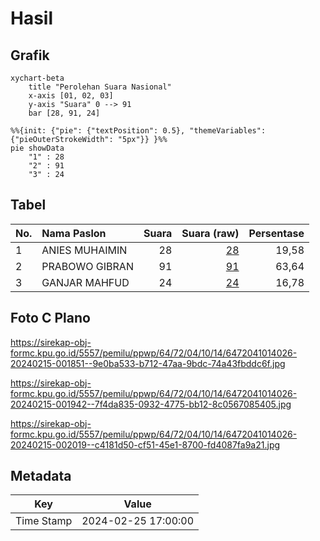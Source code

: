 # Hasil

## Grafik

```mermaid
xychart-beta
    title "Perolehan Suara Nasional"
    x-axis [01, 02, 03]
    y-axis "Suara" 0 --> 91
    bar [28, 91, 24]
```

```mermaid
%%{init: {"pie": {"textPosition": 0.5}, "themeVariables": {"pieOuterStrokeWidth": "5px"}} }%%
pie showData
    "1" : 28
    "2" : 91
    "3" : 24
```

## Tabel

| No. | Nama Paslon    | Suara | Suara (raw) | Persentase |
|:--- |:-------------- | -----:| -----------:| ----------:|
| 1   | ANIES MUHAIMIN | 28    | [28][p-1]   | 19,58      |
| 2   | PRABOWO GIBRAN | 91    | [91][p-2]   | 63,64      |
| 3   | GANJAR MAHFUD  | 24    | [24][p-3]   | 16,78      |


[p-1]: https://github.com/gigit-pemilu/pemilu-2024/blob/main/pilpres/hitung-suara/sub/64-kalimantan-timur/sub/72-kota-samarinda/sub/04-samarinda-ilir/sub/1014-pelita/sub/026-tps/sub/paslon-1.txt
[p-2]: https://github.com/gigit-pemilu/pemilu-2024/blob/main/pilpres/hitung-suara/sub/64-kalimantan-timur/sub/72-kota-samarinda/sub/04-samarinda-ilir/sub/1014-pelita/sub/026-tps/sub/paslon-2.txt
[p-3]: https://github.com/gigit-pemilu/pemilu-2024/blob/main/pilpres/hitung-suara/sub/64-kalimantan-timur/sub/72-kota-samarinda/sub/04-samarinda-ilir/sub/1014-pelita/sub/026-tps/sub/paslon-3.txt

## Foto C Plano

https://sirekap-obj-formc.kpu.go.id/5557/pemilu/ppwp/64/72/04/10/14/6472041014026-20240215-001851--9e0ba533-b712-47aa-9bdc-74a43fbddc6f.jpg

https://sirekap-obj-formc.kpu.go.id/5557/pemilu/ppwp/64/72/04/10/14/6472041014026-20240215-001942--7f4da835-0932-4775-bb12-8c0567085405.jpg

https://sirekap-obj-formc.kpu.go.id/5557/pemilu/ppwp/64/72/04/10/14/6472041014026-20240215-002019--c4181d50-cf51-45e1-8700-fd4087fa9a21.jpg


## Metadata

| Key        | Value               |
| ---------- | ------------------- |
| Time Stamp | 2024-02-25 17:00:00 |



